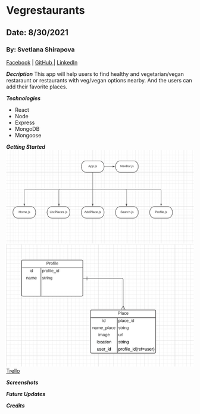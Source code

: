 # Vegrestaurants

## Date: 8/30/2021

### By: Svetlana Shirapova
[Facebook](https://www.facebook.com/) | [GitHub ](https://github.com/SvetLana203/Traveling) | [LinkedIn](https://www.linkedin.com/in/svetlana-shirapova-aa9068219/)


***Decription***
This app will help users to find  healthy and vegetarian/vegan restaraunt or restaurants with veg/vegan options nearby. And the users can add their favorite places.

***Technologies***
* React
* Node
* Express
* MongoDB
* Mongoose


***Getting Started***
![CRD](crd.png)
![ERD](erd.png)
[Trello](https://trello.com/b/I2Yit0t4/vegrestaurants)


***Screenshots***

***Future Updates***

***Credits***
